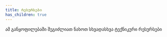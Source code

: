 ```yaml
---
title: რესურსები
has_children: true
---
```


ამ განყოფილებაში შეგიძლიათ ნახოთ სხვადასხვა ტექნიკური რესურსები
